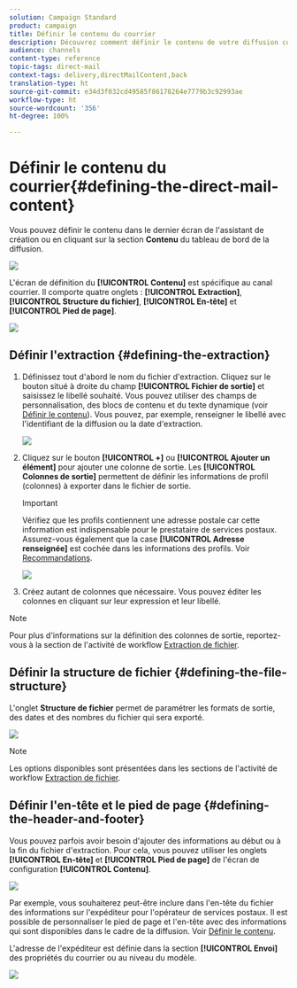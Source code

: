 ```yaml
---
solution: Campaign Standard
product: campaign
title: Définir le contenu du courrier
description: Découvrez comment définir le contenu de votre diffusion courrier.
audience: channels
content-type: reference
topic-tags: direct-mail
context-tags: delivery,directMailContent,back
translation-type: ht
source-git-commit: e34d3f032cd49585f86178264e7779b3c92993ae
workflow-type: ht
source-wordcount: '356'
ht-degree: 100%

---
```



# Définir le contenu du courrier{#defining-the-direct-mail-content}

Vous pouvez définir le contenu dans le dernier écran de l&#39;assistant de création ou en cliquant sur la section **Contenu** du tableau de bord de la diffusion.

![](assets/direct_mail_6.png)

L&#39;écran de définition du **[!UICONTROL Contenu]** est spécifique au canal courrier. Il comporte quatre onglets : **[!UICONTROL Extraction]**, **[!UICONTROL Structure du fichier]**, **[!UICONTROL En-tête]** et **[!UICONTROL Pied de page]**.

![](assets/direct_mail_11.png)

## Définir l&#39;extraction {#defining-the-extraction}

1. Définissez tout d&#39;abord le nom du fichier d&#39;extraction. Cliquez sur le bouton situé à droite du champ **[!UICONTROL Fichier de sortie]** et saisissez le libellé souhaité. Vous pouvez utiliser des champs de personnalisation, des blocs de contenu et du texte dynamique (voir [Définir le contenu](../../designing/using/personalization.md#example-email-personalization)). Vous pouvez, par exemple, renseigner le libellé avec l&#39;identifiant de la diffusion ou la date d&#39;extraction.

   ![](assets/direct_mail_12.png)

1. Cliquez sur le bouton **[!UICONTROL +]** ou **[!UICONTROL Ajouter un élément]** pour ajouter une colonne de sortie. Les **[!UICONTROL Colonnes de sortie]** permettent de définir les informations de profil (colonnes) à exporter dans le fichier de sortie.

   >[!IMPORTANT]
   >
   >Vérifiez que les profils contiennent une adresse postale car cette information est indispensable pour le prestataire de services postaux. Assurez-vous également que la case **[!UICONTROL Adresse renseignée]** est cochée dans les informations des profils. Voir [Recommandations](../../channels/using/about-direct-mail.md#recommendations).

   ![](assets/direct_mail_13.png)

1. Créez autant de colonnes que nécessaire. Vous pouvez éditer les colonnes en cliquant sur leur expression et leur libellé.

>[!NOTE]
>
>Pour plus d&#39;informations sur la définition des colonnes de sortie, reportez-vous à la section de l&#39;activité de workflow [Extraction de fichier](../../automating/using/extract-file.md).

## Définir la structure de fichier    {#defining-the-file-structure}

L&#39;onglet **Structure de fichier** permet de paramétrer les formats de sortie, des dates et des nombres du fichier qui sera exporté.

![](assets/direct_mail_14.png)

>[!NOTE]
>
>Les options disponibles sont présentées dans les sections de l&#39;activité de workflow [Extraction de fichier](../../automating/using/extract-file.md).

## Définir l&#39;en-tête et le pied de page    {#defining-the-header-and-footer}

Vous pouvez parfois avoir besoin d&#39;ajouter des informations au début ou à la fin du fichier d&#39;extraction. Pour cela, vous pouvez utiliser les onglets **[!UICONTROL En-tête]** et **[!UICONTROL Pied de page]** de l&#39;écran de configuration **[!UICONTROL Contenu]**.

![](assets/direct_mail_7.png)

Par exemple, vous souhaiterez peut-être inclure dans l&#39;en-tête du fichier des informations sur l&#39;expéditeur pour l&#39;opérateur de services postaux. Il est possible de personnaliser le pied de page et l&#39;en-tête avec des informations qui sont disponibles dans le cadre de la diffusion. Voir [Définir le contenu](../../designing/using/personalization.md#example-email-personalization).

L&#39;adresse de l&#39;expéditeur est définie dans la section **[!UICONTROL Envoi]** des propriétés du courrier ou au niveau du modèle.

![](assets/direct_mail_24.png)
